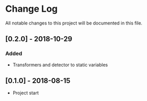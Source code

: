 # Change Log
All notable changes to this project will be documented in this file.

## [0.2.0] - 2018-10-29
### Added
- Transformers and detector to static variables


## [0.1.0] - 2018-08-15
- Project start
